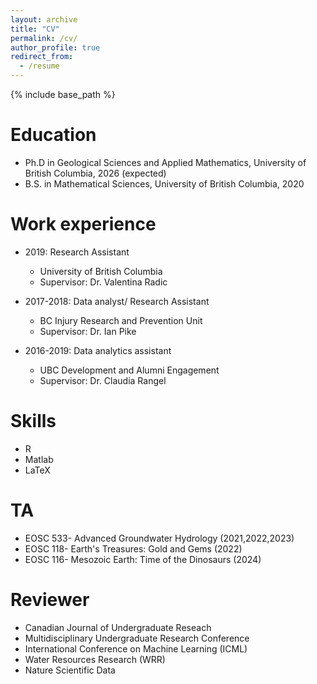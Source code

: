 ```yaml
---
layout: archive
title: "CV"
permalink: /cv/
author_profile: true
redirect_from:
  - /resume
---
```


{% include base_path %}

Education
======
* Ph.D in Geological Sciences and Applied Mathematics, University of British Columbia, 2026 (expected)
* B.S. in Mathematical Sciences, University of British Columbia, 2020

Work experience
======
* 2019: Research Assistant
  * University of British Columbia
  * Supervisor: Dr. Valentina Radic

* 2017-2018: Data analyst/ Research Assistant
  * BC Injury Research and Prevention Unit
  * Supervisor: Dr. Ian Pike

* 2016-2019: Data analytics assistant
  * UBC Development and Alumni Engagement
  * Supervisor: Dr. Claudia Rangel
  
Skills
======
* R
* Matlab
* LaTeX
  
  
TA
======
* EOSC 533- Advanced Groundwater Hydrology (2021,2022,2023)
* EOSC 118- Earth's Treasures: Gold and Gems (2022)
* EOSC 116- Mesozoic Earth: Time of the Dinosaurs (2024)
  
Reviewer
======
* Canadian Journal of Undergraduate Reseach
* Multidisciplinary Undergraduate Research Conference
* International Conference on Machine Learning (ICML)
* Water Resources Research (WRR)
* Nature Scientific Data
